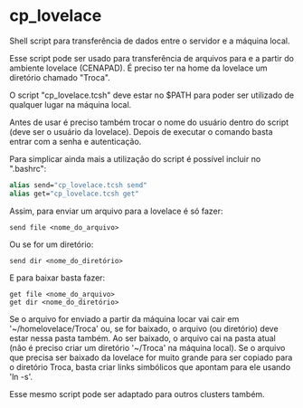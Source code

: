 # cp_lovelace
Shell script para transferência de dados entre o servidor e a máquina local.

Esse script pode ser usado para transferência de arquivos para e a partir do ambiente lovelace (CENAPAD). É preciso ter na home da lovelace um diretório chamado "Troca". 

O script "cp_lovelace.tcsh"  deve estar no $PATH para poder ser utilizado de qualquer lugar na máquina local.

Antes de usar é preciso também trocar o nome do usuário dentro do script (deve ser o usuário da lovelace). Depois de executar o comando basta entrar com a senha e autenticação.

Para simplicar ainda mais a utilização do script é possível incluir no ".bashrc":

```tcsh
alias send="cp_lovelace.tcsh send"
alias get="cp_lovelace.tcsh get"
```

Assim, para enviar um arquivo para a lovelace é só fazer:

```
send file <nome_do_arquivo>
```

Ou se for um diretório:

```
send dir <nome_do_diretório>
```

E para baixar basta fazer:

```
get file <nome_do_arquivo>
get dir <nome_do_diretório>
```

Se o arquivo for enviado a partir da máquina locar vai cair em '\~/homelovelace/Troca' ou, se for baixado, o arquivo (ou diretório) deve estar nessa pasta também. Ao ser baixado, o arquivo cai na pasta atual (não é preciso criar um diretório '\~/Troca' na máquina local). Se o arquivo que precisa ser baixado da lovelace for muito grande para ser copiado para o diretório Troca, basta criar links simbólicos que apontam para ele usando 'ln -s'.

Esse mesmo script pode ser adaptado para outros clusters também.
